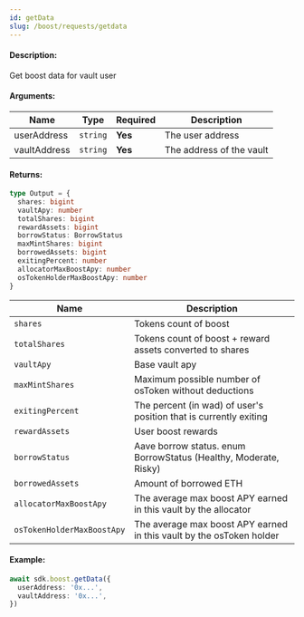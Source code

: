 ```yaml
---
id: getData
slug: /boost/requests/getdata
---
```


#### Description:

Get boost data for vault user

#### Arguments:

| Name         | Type     | Required | Description              |
|--------------|----------|----------|--------------------------|
| userAddress  | `string` | **Yes**  | The user address         | 
| vaultAddress | `string` | **Yes**  | The address of the vault | 

#### Returns:

```ts
type Output = {
  shares: bigint
  vaultApy: number
  totalShares: bigint
  rewardAssets: bigint
  borrowStatus: BorrowStatus
  maxMintShares: bigint
  borrowedAssets: bigint
  exitingPercent: number
  allocatorMaxBoostApy: number
  osTokenHolderMaxBoostApy: number
}
```

| Name                       | Description                                                          |
|----------------------------|----------------------------------------------------------------------|
| `shares`                   | Tokens count of boost                                                |
| `totalShares`              | Tokens count of boost + reward assets converted to shares            |
| `vaultApy`                 | Base vault apy                                                       |
| `maxMintShares`            | Maximum possible number of osToken without deductions                |
| `exitingPercent`           | The percent (in wad) of user's position that is currently exiting    |
| `rewardAssets`             | User boost rewards                                                   |
| `borrowStatus`             | Aave borrow status. enum BorrowStatus (Healthy, Moderate, Risky)     |
| `borrowedAssets`           | Amount of borrowed ETH                                               |
| `allocatorMaxBoostApy`     | The average max boost APY earned in this vault by the allocator      |
| `osTokenHolderMaxBoostApy` | The average max boost APY earned in this vault by the osToken holder |

#### Example:

```ts
await sdk.boost.getData({
  userAddress: '0x...',
  vaultAddress: '0x...',
})
```
